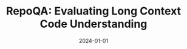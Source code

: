 ---
title: "RepoQA: Evaluating Long Context Code Understanding"
collection: publications
permalink: /publication/2024-01-01-RepoQA-Evaluating-Long-Context-Code-Understanding
date: 2024-01-01
venue: 'arXiv preprint arXiv:2406.06025'
citation: ' Jiawei Liu,  Jia Tian,  Vijay Daita,  Yuxiang Wei,  Yifeng Ding,  Yuhan Wang,  Jun Yang,  Lingming Zhang, &quot;RepoQA: Evaluating Long Context Code Understanding.&quot; arXiv preprint arXiv:2406.06025, 2024.'
---